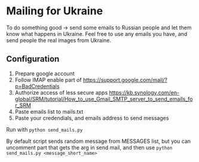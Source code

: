 # Mailing for Ukraine

To do something good -> send some emails to Russian people and let them know what happens in Ukraine.
Feel free to use any emails you have, and send people the real images from Ukraine.

## Configuration
1. Prepare google account
2. Follow IMAP enable part of  https://support.google.com/mail/?p=BadCredentials
3. Authorize access of less secure apps https://kb.synology.com/en-global/SRM/tutorial/How_to_use_Gmail_SMTP_server_to_send_emails_for_SRM
4. Paste emails list to mails.txt
5. Paste your credendials, and emails address to send messages

Run with `python send_mails.py`

By default script sends random message from MESSAGES list, but you can uncomment part that gets the arg in send mail, and then use `python send_mails.py <message_short_name>`
